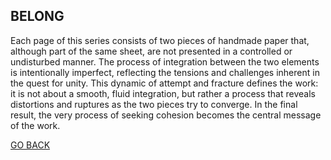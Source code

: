 ## BELONG 

Each page of this series consists of two pieces of handmade paper that, although part of the same sheet, are not presented in a controlled or undisturbed manner. The process of integration between the two elements is intentionally imperfect, reflecting the tensions and challenges inherent in the quest for unity. This dynamic of attempt and fracture defines the work: it is not about a smooth, fluid integration, but rather a process that reveals distortions and ruptures as the two pieces try to converge. In the final result, the very process of seeking cohesion becomes the central message of the work.


[GO BACK](https://aaronrmoreno.github.io/MATERIA)
